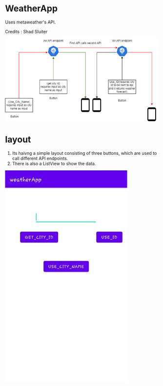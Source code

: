 # WeatherApp
Uses metaweather's API.

Credits : Shad Sluiter 

<img src="images/img.png" width=800 >







# layout 
1. Its haivng a simple layout consisting of three buttons, which are used to call different API endpoints.
2. There is also a ListView to show the data.


<img src="images/app.jpg" width=400 >
